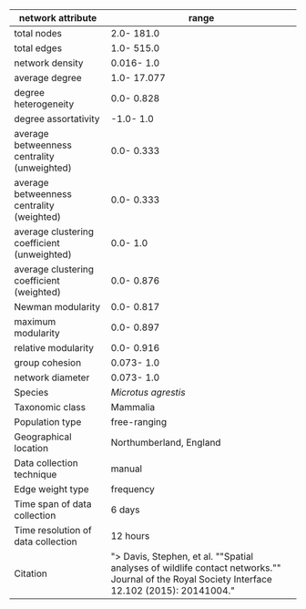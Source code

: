 network attribute|range
---|---
total nodes|2.0- 181.0
total edges|1.0- 515.0
network density|0.016- 1.0
average degree|1.0- 17.077
degree heterogeneity|0.0- 0.828
degree assortativity|-1.0- 1.0
average betweenness centrality (unweighted)|0.0- 0.333
average betweenness centrality (weighted)|0.0- 0.333
average clustering coefficient (unweighted)|0.0- 1.0
average clustering coefficient (weighted)|0.0- 0.876
Newman modularity|0.0- 0.817
maximum modularity|0.0- 0.897
relative modularity|0.0- 0.916
group cohesion|0.073- 1.0
network diameter|0.073- 1.0
Species|*Microtus agrestis*
Taxonomic class|Mammalia
Population type|free-ranging
Geographical location|Northumberland, England
Data collection technique|manual 
Edge weight type|frequency
Time span of data collection|6 days
Time resolution of data collection|12 hours
Citation|"> Davis, Stephen, et al. ""Spatial analyses of wildlife contact networks."" Journal of the Royal Society Interface 12.102 (2015): 20141004."
